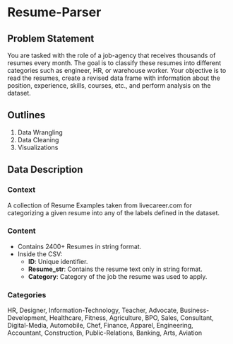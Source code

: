 # Resume-Parser
## Problem Statement

You are tasked with the role of a job-agency that receives thousands of resumes every month. The goal is to classify these resumes into different categories such as engineer, HR, or warehouse worker. Your objective is to read the resumes, create a revised data frame with information about the position, experience, skills, courses, etc., and perform analysis on the dataset.

## Outlines

1. Data Wrangling
2. Data Cleaning
3. Visualizations


## Data Description

### Context
A collection of Resume Examples taken from livecareer.com for categorizing a given resume into any of the labels defined in the dataset.

### Content
- Contains 2400+ Resumes in string format.
- Inside the CSV:
  - **ID**: Unique identifier.
  - **Resume_str**: Contains the resume text only in string format.
  - **Category**: Category of the job the resume was used to apply.
### Categories
HR, Designer, Information-Technology, Teacher, Advocate, Business-Development, Healthcare, Fitness, Agriculture, BPO, Sales, Consultant, Digital-Media, Automobile, Chef, Finance, Apparel, Engineering, Accountant, Construction, Public-Relations, Banking, Arts, Aviation
